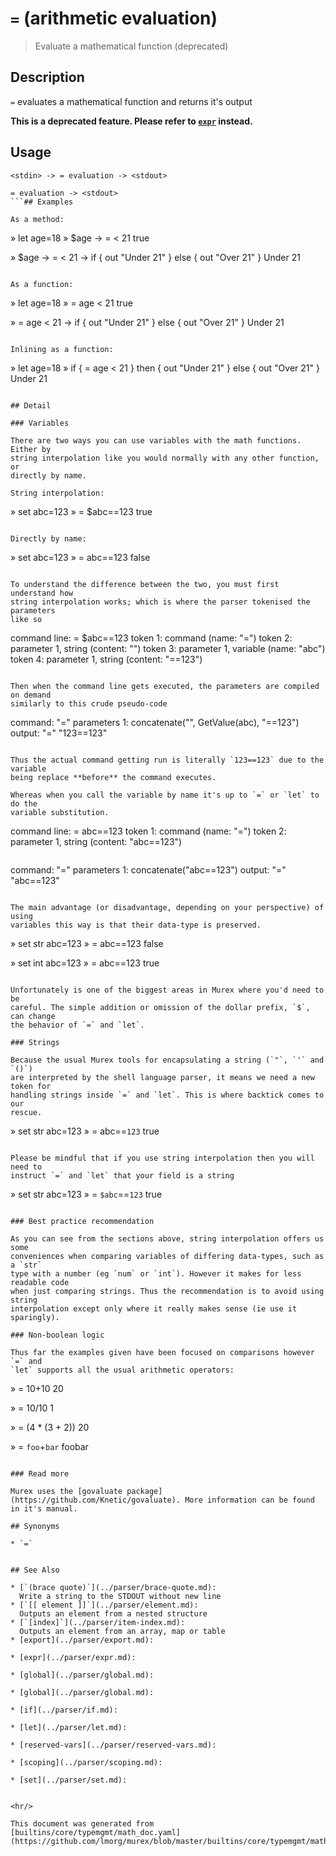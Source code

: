 # `=` (arithmetic evaluation)

> Evaluate a mathematical function (deprecated)

## Description

`=` evaluates a mathematical function and returns it's output

**This is a deprecated feature. Please refer to [`expr`](expr.md) instead.**

## Usage

```
<stdin> -> = evaluation -> <stdout>

= evaluation -> <stdout>
```## Examples

As a method:

```
» let age=18
» $age -> = < 21
true

» $age -> = < 21 -> if { out "Under 21" } else { out "Over 21" }
Under 21
```

As a function:

```
» let age=18
» = age < 21
true

» = age < 21 -> if { out "Under 21" } else { out "Over 21" }
Under 21
```

Inlining as a function:

```
» let age=18
» if { = age < 21 } then { out "Under 21" } else { out "Over 21" }
Under 21
```

## Detail

### Variables

There are two ways you can use variables with the math functions. Either by
string interpolation like you would normally with any other function, or
directly by name.

String interpolation:

```
» set abc=123
» = $abc==123
true
```

Directly by name:

```
» set abc=123
» = abc==123
false
```

To understand the difference between the two, you must first understand how
string interpolation works; which is where the parser tokenised the parameters
like so

```
command line: = $abc==123
token 1: command (name: "=")
token 2: parameter 1, string (content: "")
token 3: parameter 1, variable (name: "abc")
token 4: parameter 1, string (content: "==123")
```

Then when the command line gets executed, the parameters are compiled on demand
similarly to this crude pseudo-code

```
command: "="
parameters 1: concatenate("", GetValue(abc), "==123")
output: "=" "123==123"
```

Thus the actual command getting run is literally `123==123` due to the variable
being replace **before** the command executes.

Whereas when you call the variable by name it's up to `=` or `let` to do the
variable substitution.

```
command line: = abc==123
token 1: command (name: "=")
token 2: parameter 1, string (content: "abc==123")
```

```
command: "="
parameters 1: concatenate("abc==123")
output: "=" "abc==123"
```

The main advantage (or disadvantage, depending on your perspective) of using
variables this way is that their data-type is preserved.

```
» set str abc=123
» = abc==123
false

» set int abc=123
» = abc==123
true
```

Unfortunately is one of the biggest areas in Murex where you'd need to be
careful. The simple addition or omission of the dollar prefix, `$`, can change
the behavior of `=` and `let`.

### Strings

Because the usual Murex tools for encapsulating a string (`"`, `'` and `()`)
are interpreted by the shell language parser, it means we need a new token for
handling strings inside `=` and `let`. This is where backtick comes to our
rescue.

```
» set str abc=123
» = abc==`123`
true
```

Please be mindful that if you use string interpolation then you will need to
instruct `=` and `let` that your field is a string

```
» set str abc=123
» = `$abc`==`123`
true
```

### Best practice recommendation

As you can see from the sections above, string interpolation offers us some
conveniences when comparing variables of differing data-types, such as a `str`
type with a number (eg `num` or `int`). However it makes for less readable code
when just comparing strings. Thus the recommendation is to avoid using string
interpolation except only where it really makes sense (ie use it sparingly).

### Non-boolean logic

Thus far the examples given have been focused on comparisons however `=` and
`let` supports all the usual arithmetic operators:

```
» = 10+10
20

» = 10/10
1

» = (4 * (3 + 2))
20

» = `foo`+`bar`
foobar
```

### Read more

Murex uses the [govaluate package](https://github.com/Knetic/govaluate). More information can be found in it's manual.

## Synonyms

* `=`


## See Also

* [`(brace quote)`](../parser/brace-quote.md):
  Write a string to the STDOUT without new line
* [`[[ element ]]`](../parser/element.md):
  Outputs an element from a nested structure
* [`[index]`](../parser/item-index.md):
  Outputs an element from an array, map or table
* [export](../parser/export.md):
  
* [expr](../parser/expr.md):
  
* [global](../parser/global.md):
  
* [global](../parser/global.md):
  
* [if](../parser/if.md):
  
* [let](../parser/let.md):
  
* [reserved-vars](../parser/reserved-vars.md):
  
* [scoping](../parser/scoping.md):
  
* [set](../parser/set.md):
  

<hr/>

This document was generated from [builtins/core/typemgmt/math_doc.yaml](https://github.com/lmorg/murex/blob/master/builtins/core/typemgmt/math_doc.yaml).